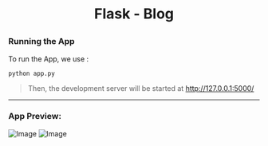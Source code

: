 # <p align="center"> Flask - Blog </p>
### Running the App
To run the App, we use :
```
python app.py
```
> Then, the development server will be started at http://127.0.0.1:5000/
---
### App Preview:
![Image](https://s10.gifyu.com/images/Animation4.gif)
![Image](https://s10.gifyu.com/images/Animation57614d0bd0cbe453b.gif)
